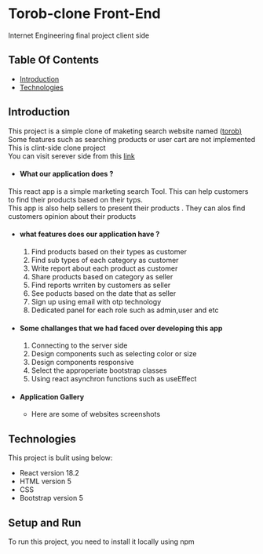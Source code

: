 # Torob-clone Front-End
Internet Engineering final project client side
## Table Of Contents
* [Introduction](#introduction)
* [Technologies](#technologies)


## Introduction
This project is a simple clone of maketing search website named ([torob)](https://torob.com/) <br />
Some features such as searching products or user cart are not implemented<br />
This is clint-side clone project <br />
You can visit serever side from this [link](https://github.com/mohamadmahdi1234/Torob_Server)
- #### What our application does ?
This react app is a simple marketing search Tool. This can help customers to find their products based on their typs. <br />
This app is also help sellers to present their products . They can alos find customers opinion about their products <br />
- #### what features does our application have ?
  1. Find products based on their types as customer
  2. Find sub types of each category as customer
  3. Write report about each product as customer
  4. Share products based on category as seller
  5. Find reports wrriten by customers as seller
  6. See poducts based on the date that as seller
  7. Sign up using email with otp technology
  8. Dedicated panel for each role such as admin,user and etc
- #### Some challanges that we had faced over developing this app
  1. Connecting to the server side
  2. Design components such as selecting color or size
  3. Design components responsive
  4. Select the approperiate bootstrap classes
  5. Using react asynchron functions such as useEffect
- #### Application Gallery
  - Here are some of websites screenshots


## Technologies
This project is bulit using below:
- React version 18.2
- HTML version 5
- CSS
- Bootstrap version 5

## Setup and Run
To run this project, you need to install it locally using npm
